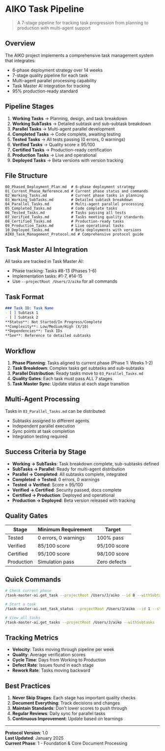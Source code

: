 # AIKO Task Pipeline

> A 7-stage pipeline for tracking task progression from planning to production with multi-agent support

## Overview

The AIKO project implements a comprehensive task management system that integrates:
- 6-phase deployment strategy over 14 weeks
- 7-stage quality pipeline for each task
- Multi-agent parallel processing capability
- Task Master AI integration for tracking
- 95% production-ready standard

## Pipeline Stages

1. **Working Tasks** → Planning, design, and task breakdown
2. **Working SubTasks** → Detailed subtask and sub-subtask breakdown
3. **Parallel Tasks** → Multi-agent parallel development
4. **Completed Tasks** → Code complete, awaiting testing
5. **Tested Tasks** → All tests passing (0 errors, 0 warnings)
6. **Verified Tasks** → Quality score ≥ 95/100
7. **Certified Tasks** → Production-ready certification
8. **Production Tasks** → Live and operational
9. **Deployed Tasks** → Beta versions with version tracking

## File Structure

```
00_Phased_Deployment_Plan.md  # 6-phase deployment strategy
01_Current_Phase_Reference.md # Current phase status and commands
02_Working_Tasks.md           # Current phase tasks in planning
03_Working_SubTasks.md        # Detailed subtask breakdown
04_Parallel_Tasks.md          # Multi-agent parallel processing
05_Completed_Tasks.md         # Code complete tasks
06_Tested_Tasks.md            # Tasks passing all tests
07_Verified_Tasks.md          # Tasks meeting quality standards
08_Certified_Tasks.md         # Production-ready tasks
09_Production_Tasks.md        # Live operational tasks
10_Deployed_Tasks.md          # Beta deployments with versions
AIKO_Task_Management_Protocol.md # Comprehensive protocol guide
```

## Task Master AI Integration

All tasks are tracked in Task Master AI:
- Phase tracking: Tasks #8-13 (Phases 1-6)
- Implementation tasks: #1-7, #14-15
- Use `--projectRoot /Users/J/aiko` for all commands

## Task Format

```markdown
### Task ID: Task Name
- [ ] Subtask 1
- [ ] Subtask 2
**Status**: Not Started/In Progress/Complete
**Complexity**: Low/Medium/High (X/10)
**Dependencies**: Task IDs
**See**: Reference to detailed subtasks
```

## Workflow

1. **Phase Planning**: Tasks aligned to current phase (Phase 1: Weeks 1-2)
2. **Task Breakdown**: Complex tasks get subtasks and sub-subtasks
3. **Parallel Distribution**: Ready tasks move to `03_Parallel_Tasks.md`
4. **Quality Gates**: Each task must pass ALL 7 stages
5. **Task Master Sync**: Update status at each stage transition

## Multi-Agent Processing

Tasks in `03_Parallel_Tasks.md` can be distributed:
- Subtasks assigned to different agents
- Independent parallel execution
- Sync points at task completion
- Integration testing required

## Success Criteria by Stage

- **Working → SubTasks**: Task breakdown complete, sub-subtasks defined
- **SubTasks → Parallel**: Ready for multi-agent distribution
- **Parallel → Completed**: All subtasks complete, integrated
- **Completed → Tested**: 0 errors, 0 warnings
- **Tested → Verified**: Score ≥ 95/100
- **Verified → Certified**: Security passed, docs complete
- **Certified → Production**: Deployed and operational
- **Production → Deployed**: Beta version released with tracking

## Quality Gates

| Stage | Minimum Requirement | Target |
|-------|-------------------|---------|
| Tested | 0 errors, 0 warnings | 100% pass |
| Verified | 85/100 score | 95/100 score |
| Certified | 95/100 score | 98/100 score |
| Production | Simulation pass | Zero defects |

## Quick Commands

```bash
# Check current phase
/task-master-ai.get_task --projectRoot /Users/J/aiko --id 8 --withSubtasks

# Start a task
/task-master-ai.set_task_status --projectRoot /Users/J/aiko --id 1 --status in-progress

# View all tasks
/task-master-ai.get_tasks --projectRoot /Users/J/aiko --withSubtasks
```

## Tracking Metrics

- **Velocity**: Tasks moving through pipeline per week
- **Quality**: Average verification scores
- **Cycle Time**: Days from Working to Production
- **Defect Rate**: Issues found in each stage
- **Rework Rate**: Tasks moving backward

## Best Practices

1. **Never Skip Stages**: Each stage has important quality checks
2. **Document Everything**: Track decisions and changes
3. **Maintain Standards**: Don't lower scores to push through
4. **Regular Reviews**: Daily sync for parallel tasks
5. **Continuous Improvement**: Update based on learnings

---

**Protocol Version**: 1.0  
**Last Updated**: January 2025  
**Current Phase**: 1 - Foundation & Core Document Processing